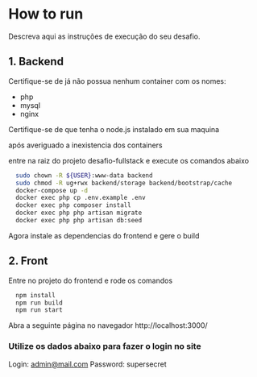 # How to run
Descreva aqui as instruções de execução do seu desafio.

## 1. Backend
Certifique-se de já não possua nenhum container com os nomes:
- php
- mysql
- nginx

Certifique-se de que tenha o node.js instalado em sua maquina

após averiguado a inexistencia dos containers 

entre na raiz do projeto desafio-fullstack e execute os comandos abaixo

```sh
  sudo chown -R ${USER}:www-data backend
  sudo chmod -R ug+rwx backend/storage backend/bootstrap/cache
  docker-compose up -d
  docker exec php cp .env.example .env
  docker exec php composer install
  docker exec php php artisan migrate
  docker exec php php artisan db:seed
```

Agora instale as dependencias do frontend e gere o build

## 2. Front
Entre no projeto do frontend e rode os comandos
```sh
  npm install
  npm run build
  npm run start
```

Abra a seguinte página no navegador http://localhost:3000/

### Utilize os dados abaixo para fazer o login no site
Login: admin@mail.com
Password: supersecret
